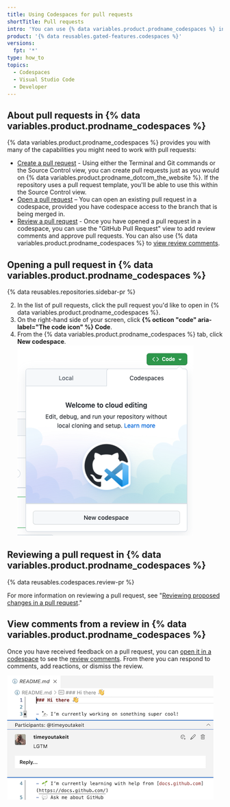 ```yaml
---
title: Using Codespaces for pull requests
shortTitle: Pull requests
intro: 'You can use {% data variables.product.prodname_codespaces %} in your development workflow to create pull requests, review pull requests, and address review comments.'
product: '{% data reusables.gated-features.codespaces %}'
versions:
  fpt: '*'
type: how_to
topics:
  - Codespaces
  - Visual Studio Code
  - Developer
---
```


## About pull requests in {% data variables.product.prodname_codespaces %}

{% data variables.product.prodname_codespaces %} provides you with many of the capabilities you might need to work with pull requests:

- [Create a pull request](/codespaces/developing-in-codespaces/using-source-control-in-your-codespace#raising-a-pull-request) - Using either the Terminal and Git commands or the Source Control view, you can create pull requests just as you would on {% data variables.product.prodname_dotcom_the_website %}. If the repository uses a pull request template, you'll be able to use this within the Source Control view.
- [Open a pull request](#opening-a-pull-request-in-codespaces) – You can open an existing pull request in a codespace, provided you have codespace access to the branch that is being merged in.
- [Review a pull request](#reviewing-a-pull-request-in-codespaces) - Once you have opened a pull request in a codespace, you can use the "GitHub Pull Request" view to add review comments and approve pull requests. You can also use {% data variables.product.prodname_codespaces %} to [view review comments](#view-comments-from-a-review-in-codespaces).

## Opening a pull request in {% data variables.product.prodname_codespaces %}

{% data reusables.repositories.sidebar-pr %}

2. In the list of pull requests, click the pull request you'd like to open in {% data variables.product.prodname_codespaces %}.
3. On the right-hand side of your screen, click **{% octicon "code" aria-label="The code icon" %} Code**. 
4. From the {% data variables.product.prodname_codespaces %} tab, click **New codespace**.
  ![Option to open PR in a codespace](/assets/images/help/codespaces/open-with-codespaces-pr.png)

## Reviewing a pull request in {% data variables.product.prodname_codespaces %}

{% data reusables.codespaces.review-pr %}

For more information on reviewing a pull request, see "[Reviewing proposed changes in a pull request](/github/collaborating-with-pull-requests/reviewing-changes-in-pull-requests/reviewing-proposed-changes-in-a-pull-request)."

## View comments from a review in {% data variables.product.prodname_codespaces %}

Once you have received feedback on a pull request, you can [open it in a codespace](#opening-a-pull-request-in-codespaces) to see the [review comments](#reviewing-a-pull-request-in-codespaces). From there you can respond to comments, add reactions, or dismiss the review. 

  ![Option to open PR in a codespace](/assets/images/help/codespaces/incorporating-codespaces.png)
